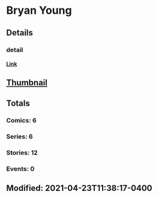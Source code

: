 # Bryan  Young 
## Details
### detail
#### [Link](http://marvel.com/comics/creators/13657/bryan_young?utm_campaign=apiRef&utm_source=225578a89fc76f3d20fbffda5d17a88d)
## [Thumbnail](http://i.annihil.us/u/prod/marvel/i/mg/b/40/image_not_available.jpg)
## Totals
### Comics: 6
### Series: 6
### Stories: 12
### Events: 0
## Modified: 2021-04-23T11:38:17-0400